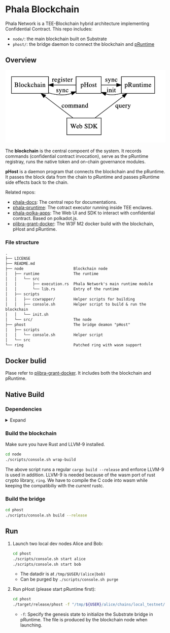 # Phala Blockchain

Phala Network is a TEE-Blockchain hybrid architecture implementing Confidential Contract. This repo
includes:

- `node/`: the main blockchain built on Substrate
- `phost/`: the bridge daemon to connect the blockchain and
  [pRuntime](https://github.com/Phala-Network/phala-pruntime)

## Overview

![](docs/static/diagram.png)

The **blockchain** is the central compoent of the system. It records commands (confidential contract
invocation), serve as the pRuntime registray, runs the native token and on-chain governance modules.

**pHost** is a daemon program that connects the blockchain and the pRuntime. It passes the block
data from the chain to pRuntime and passes pRuntime side effects back to the chain.

Related repos:

- [phala-docs](https://github.com/Phala-Network/phala-docs): The central repo for documentations.
- [phala-pruntime](https://github.com/Phala-Network/phala-pruntime): The cotract executor running
  inside TEE enclaves.
- [phala-polka-apps](https://github.com/Phala-Network/phala-polka-apps): The Web UI and SDK to
  interact with confidential contract. Based on polkadot.js.
- [plibra-grant-docker](https://github.com/Phala-Network/plibra-grant-docker): The W3F M2 docker
  build with the blockchain, pHost and pRuntime.

### File structure

```text
.
├── LICENSE
├── README.md
├── node                      Blockchain node
│   ├── runtime               The runtime
│   │   └── src
│   │       ├── execution.rs  Phala Network's main runtime module
│   │       └── lib.rs        Entry of the runtime
│   ├── scripts
│   │   ├── ccwrapper/        Helper scripts for building
│   │   ├── console.sh        Helper script to build & run the blockchain
│   │   └── init.sh
│   └── src/                  The node
├── phost                     The bridge deamon "pHost"
│   ├── scripts               
│   │   └── console.sh        Helper script
│   └── src
└── ring                      Patched ring with wasm support
```

## Docker bulid

Plase refer to [plibra-grant-docker](https://github.com/Phala-Network/plibra-grant-docker). It includes both the blockchain and pRuntime.

## Native Build

### Dependencies

<details><summary>Expand</summary>

- Rust

  ```bash
  curl https://sh.rustup.rs -sSf | sh
  ```

- Substrate dependecies:

   ```bash
   cd node
   sh ./scripts/init.sh
   ```

- LLVM 9

  ```bash
  wget https://apt.llvm.org/llvm.sh
  chmod +x llvm.sh
  ./llvm.sh 9
  ```

</details>

### Build the blockchain

Make sure you have Rust and LLVM-9 installed.

```bash
cd node
./scripts/console.sh wrap-build
```

The above script runs a regular `cargo build --release` and enforce LLVM-9 is used in addition.
LLVM-9 is needed because of the wasm port of rust crypto library, `ring`. We have to compile the C
code into wasm while keeping the compatibiliy with the _current_ rustc.

### Build the bridge

```bash
cd phost
./scripts/console.sh build --release
```

## Run

1. Launch two local dev nodes Alice and Bob:

    ```bash
    cd phost
    ./scripts/console.sh start alice
    ./scripts/console.sh start bob
    ```

    - The datadir is at `/tmp/$USER/(alice|bob)`
    - Can be purged by `./scripts/console.sh purge`

2. Run pHost (please start pRuntime first):

    ```bash
    cd phost
    ./target/release/phost -f "/tmp/${USER}/alice/chains/local_testnet/genesis-info.txt"
    ```

    - `-f`: Specify the genesis state to initialize the Substrate bridge in pRuntime. The file is
      produced by the blockchain node when launching.
